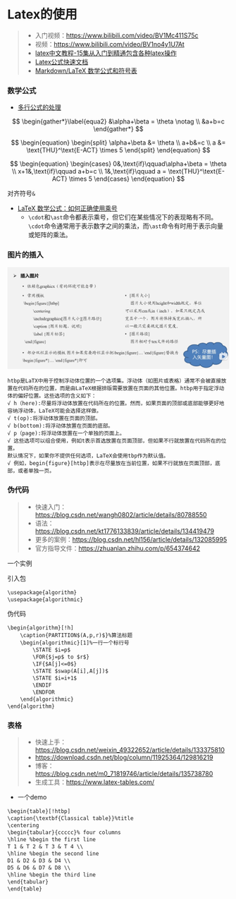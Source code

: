 # Latex的使用

> - 入门视频：<https://www.bilibili.com/video/BV1Mc411S75c>
> - 视频：<https://www.bilibili.com/video/BV1no4y1U7At>
> - [latex中文教程-15集从入门到精通包含各种latex操作](https://www.bilibili.com/video/BV15x411j7k6)
> - [Latex公式快速文档](https://mp.weixin.qq.com/s?__biz=MzAwOTM2NjU3MQ==&mid=2652275142&idx=4&sn=396dc796bc318634bd51db491aa22467&chksm=80829c82b7f5159497c07b4dd23df862ae240512b374fe33885dc67beab5430a8829c436f1c8&scene=27)
> - [Markdown/LaTeX 数学公式和符号表](https://zhuanlan.zhihu.com/p/450465546)

### 数学公式

- [多行公式的处理](https://www.bilibili.com/video/BV15x411j7k6?p=12&vd_source=29520f96e7e37ed65f945d56966cc4db)

$$
\begin{gather*}\label{equa2}
	&\alpha+\beta = \theta \notag \\
	&a+b=c
\end{gather*}
$$

$$
\begin{equation}
	\begin{split}
		\alpha+\beta &= \theta \\
		a+b&=c \\
		a &= \text{THU}^\text{E-ACT} \times 5
	\end{split}
\end{equation}
$$

$$
\begin{equation}
	\begin{cases}
		0&,\text{if}\qquad\alpha+\beta = \theta \\
		x+1&,\text{if}\qquad a+b=c \\
		1&,\text{if}\qquad a = \text{THU}^\text{E-ACT} \times 5
	\end{cases}
\end{equation}
$$

对齐符号`&`

- [LaTeX 数学公式：如何正确使用乘号](https://www.imooc.com/article/338918)
  - `\cdot`和`\ast`命令都表示乘号，但它们在某些情况下的表现略有不同。`\cdot`命令通常用于表示数字之间的乘法，而`\ast`命令有时用于表示向量或矩阵的乘法。

### 图片的插入

<img src="assets/image-20240711225852262.png" alt="image-20240711225852262" style="zoom:67%;" />

```
htbp是LaTX中用于控制浮动体位置的一个选项集。浮动体（如图片或表格）通常不会被直接放置在代码所在的位置，而是由LaTeX根据排版需要放置在页面的其他位置。htbp用于指定浮动体的偏好位置。这些选项的含义如下：
√ h（here):尽量将浮动体放置在代码所在的位置。然而，如果页面的顶部或底部能够更好地容纳浮动体，LaTeX可能会选择这样做。
√ t(op):将浮动体放置在页面的顶部。
√ b(bottom):将浮动体放置在页面的底部。
√ p（page):将浮动体放置在一个单独的页面上。
√ 这些选项可以组合使用，例如t表示首选放置在页面顶部，但如果不行就放置在代码所在的位置。
默认情况下，如果你不提供任何选项，LaTeX会使用tbp作为默认值。
√ 例如，begin{figure}[htbp]表示在尽量放在当前位置，如果不行就放在页面顶部，底部，或者单独一页。
```

### 伪代码

> - 快速入门：<https://blog.csdn.net/wangh0802/article/details/80788550>
> - 语法：<https://blog.csdn.net/kt1776133839/article/details/134419479>
> - 更多的案例：<https://blog.csdn.net/hl156/article/details/132085995>
> - 官方指导文件：<https://zhuanlan.zhihu.com/p/654374642>
>

一个实例

引入包

```
\usepackage{algorithm}  
\usepackage{algorithmic}  
```

伪代码

```
\begin{algorithm}[!h]
	\caption{PARTITION$(A,p,r)$}%算法标题
	\begin{algorithmic}[1]%一行一个标行号
		\STATE $i=p$
		\FOR{$j=p$ to $r$}
		\IF{$A[j]<=0$}
		\STATE $swap(A[i],A[j])$
		\STATE $i=i+1$
		\ENDIF
		\ENDFOR
	\end{algorithmic}
\end{algorithm}
```

### 表格

> - 快速上手：<https://blog.csdn.net/weixin_49322652/article/details/133375810>
> - <https://download.csdn.net/blog/column/11925364/129816219>
> - 博客：<https://blog.csdn.net/m0_71819746/article/details/135738780>
> - 生成工具：<https://www.latex-tables.com/>

- 一个demo

```
\begin{table}[!htbp]
\caption{\textbf{Classical table}}%title  
\centering  
\begin{tabular}{ccccc}% four columns  
\hline %begin the first line  
T 1 & T 2 & T 3 & T 4 \\  
\hline %begin the second line  
D1 & D2 & D3 & D4 \\  
D5 & D6 & D7 & D8 \\  
\hline %begin the third line  
\end{tabular}  
\end{table}
```

